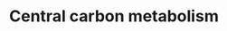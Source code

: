 ---
annotations:
- id: PW:0000002
  parent: classic metabolic pathway
  type: Pathway Ontology
  value: classic metabolic pathway
authors:
- Anwesha
- Ariutta
- Eweitz
description: ''
last-edited: 2021-05-21
organisms:
- Escherichia coli
redirect_from:
- /index.php/Pathway:WP3583
- /instance/WP3583
- /instance/WP3583_rr117433
revision: r117433
schema-jsonld:
- '@context': https://schema.org/
  '@id': https://wikipathways.github.io/pathways/WP3583.html
  '@type': Dataset
  creator:
    '@type': Organization
    name: WikiPathways
  description: ''
  keywords:
  - 2-OG
  - 6PG
  - Ace
  - Ace-CoA
  - CIT
  - F6P
  - FBP
  - FUM
  - G6P
  - Galactose
  - Glucose
  - ICT
  - MAL
  - OAA
  - PEP
  - PYR
  - SUC
  - SUC-CoA
  - T3P
  license: CC0
  name: Central carbon metabolism
seo: CreativeWork
title: Central carbon metabolism
wpid: WP3583
---